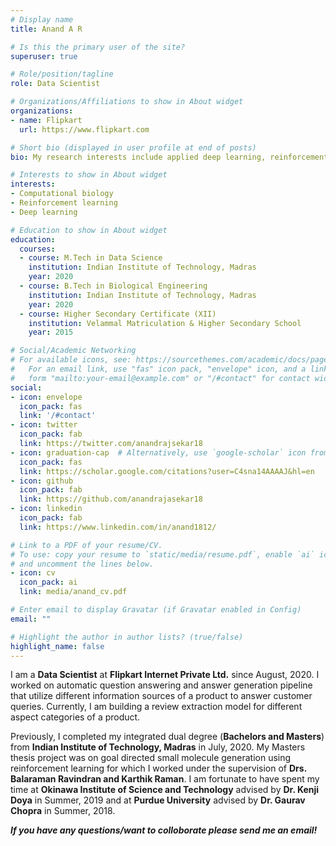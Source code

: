 ```yaml
---
# Display name
title: Anand A R

# Is this the primary user of the site?
superuser: true

# Role/position/tagline
role: Data Scientist

# Organizations/Affiliations to show in About widget
organizations:
- name: Flipkart
  url: https://www.flipkart.com

# Short bio (displayed in user profile at end of posts)
bio: My research interests include applied deep learning, reinforcement learning and computational biology.

# Interests to show in About widget
interests:
- Computational biology
- Reinforcement learning
- Deep learning

# Education to show in About widget
education:
  courses:
  - course: M.Tech in Data Science
    institution: Indian Institute of Technology, Madras
    year: 2020
  - course: B.Tech in Biological Engineering
    institution: Indian Institute of Technology, Madras
    year: 2020
  - course: Higher Secondary Certificate (XII)
    institution: Velammal Matriculation & Higher Secondary School
    year: 2015

# Social/Academic Networking
# For available icons, see: https://sourcethemes.com/academic/docs/page-builder/#icons
#   For an email link, use "fas" icon pack, "envelope" icon, and a link in the
#   form "mailto:your-email@example.com" or "/#contact" for contact widget.
social:
- icon: envelope
  icon_pack: fas
  link: '/#contact'
- icon: twitter
  icon_pack: fab
  link: https://twitter.com/anandrajsekar18
- icon: graduation-cap  # Alternatively, use `google-scholar` icon from `ai` icon pack
  icon_pack: fas
  link: https://scholar.google.com/citations?user=C4sna14AAAAJ&hl=en
- icon: github
  icon_pack: fab
  link: https://github.com/anandrajasekar18
- icon: linkedin
  icon_pack: fab
  link: https://www.linkedin.com/in/anand1812/

# Link to a PDF of your resume/CV.
# To use: copy your resume to `static/media/resume.pdf`, enable `ai` icons in `params.toml`, 
# and uncomment the lines below.
- icon: cv
  icon_pack: ai
  link: media/anand_cv.pdf

# Enter email to display Gravatar (if Gravatar enabled in Config)
email: ""

# Highlight the author in author lists? (true/false)
highlight_name: false
---
```


I am a **Data Scientist** at **Flipkart Internet Private Ltd.** since August, 2020. I worked on automatic question answering and answer generation pipeline that utilize different information sources of a product to answer customer queries. Currently, I am building a review extraction model for different aspect categories of a product.

Previously, I completed my integrated dual degree (**Bachelors and Masters**) from **Indian Institute of Technology, Madras** in July, 2020. My Masters thesis project was on goal directed small molecule generation using reinforcement learning for which I worked under the supervision of **Drs. Balaraman Ravindran and Karthik Raman**. I am fortunate to have spent my time at **Okinawa Institute of Science and Technology** advised by **Dr. Kenji Doya** in Summer, 2019 and at **Purdue University** advised by **Dr. Gaurav Chopra** in Summer, 2018. 

***If you have any questions/want to colloborate please send me an email!***

